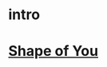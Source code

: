 # intro

# [](https://encrypted-tbn0.gstatic.com/images?q=tbn:ANd9GcRlIlGH5IPoB-pK_WrUi_Nj7gQXtpj-bfGyKfdSwCAhRIv2pTSATg)

# [Shape of You](https://youtu.be/JGwWNGJdvx8)
